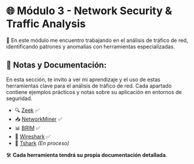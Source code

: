 # 🌐 Módulo 3 - Network Security & Traffic Analysis  

🚀 En este módulo me encuentro trabajando en el análisis de tráfico de red, identificando patrones y anomalías con herramientas especializadas. 


## 📂 Notas y Documentación: 
En esta sección, te invito a ver mi aprendizaje y el uso de estas herramientas clave para el análisis de tráfico de red. Cada apartado contiene ejemplos prácticos y notas sobre su aplicación en entornos de seguridad.

- 🔍 [Zeek](https://github.com/JoshKxng/SOC-Level-1-THM/blob/main/Modulo%203%20-%20Network%20Security%20%26%20Traffic%20Analysis/Zeek/README.md) ✅  
- 📥 [NetworkMiner](https://github.com/JoshKxng/SOC-Analyst-TryHackMe/tree/main/Modulo%203%20-%20Network%20Security%20%26%20Traffic%20Analysis/NetworkMiner) ✅
- 📊 [BRIM](https://github.com/JoshKxng/SOC-Analyst-TryHackMe/tree/main/Modulo%203%20-%20Network%20Security%20%26%20Traffic%20Analysis/BRIM) ✅
- 🦈 [Wireshark](https://github.com/JoshKxng/SOC-Analyst-TryHackMe/blob/main/Modulo%203%20-%20Network%20Security%20&%20Traffic%20Analysis/Wireshark/README.md) ✅ 
- 📡 [Tshark](#) *(En proceso)*  

🛠️ **Cada herramienta tendrá su propia documentación detallada**.
